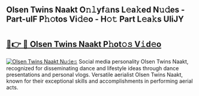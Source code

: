 ## Olsen Twins Naakt O𝚗𝚕yf𝚊ns L𝚎a𝚔ed N𝚞𝚍es - Part-ulF P𝚑𝚘tos Vi𝚍𝚎o - H𝚘𝚝 Part L𝚎a𝚔s UliJY

# <h2><a href="http://kf24f8.oniu.top/?m=Olsen+Twins+Naakt">🔗👉 🔴 Olsen Twins Naakt P𝚑ot𝚘𝚜 V𝚒d𝚎o</a></h2>

[![Olsen Twins Naakt Nu𝚍e𝚜](https://i.imgur.com/0qMVB7G.gif)](http://kf24f8.oniu.top/?m=Olsen+Twins+Naakt)
Social media personality Olsen Twins Naakt, recognized for disseminating dance and lifestyle ideas through dance presentations and personal vlogs. Versatile aerialist Olsen Twins Naakt, known for their exceptional skills and accomplishments in performing aerial acts.  
